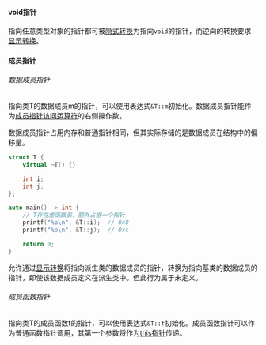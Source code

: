 #### void指针

指向任意类型对象的指针都可被[隐式转换]()为指向`void`的指针，而逆向的转换要求[显示转换]()。

#### 成员指针

###### 数据成员指针

指向类T的数据成员m的指针，可以使用表达式`&T::m`初始化。数据成员指针能作为[成员指针访问运算符]()的右侧操作数。

数据成员指针占用内存和普通指针相同，但其实际存储的是数据成员在结构中的偏移量。

```cpp
struct T {
    virtual ~T() {}

    int i;
    int j;
};

auto main() -> int {
    // T存在虚函数表，额外占据一个指针
    printf("%p\n", &T::i);  // 0x8
    printf("%p\n", &T::j);  // 0xc

    return 0;
}
```

允许通过[显示转换]()将指向派生类的数据成员的指针，转换为指向基类的数据成员的指针，即使该数据成员定义在派生类中。但此行为属于未定义。

###### 成员函数指针

指向类T的成员函数f的指针，可以使用表达式`&T::f`初始化。成员函数指针可以作为普通函数指针调用，其第一个参数将作为[this指针]()传递。

